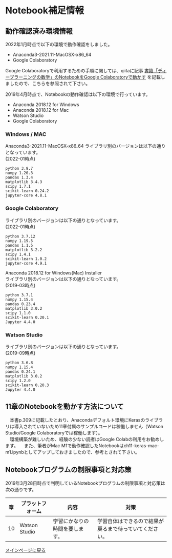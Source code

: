 # Notebook補足情報

## 動作確認済み環境情報
2022年1月時点で以下の環境で動作確認をしました。

- Anaconda3-2021.11-MacOSX-x86_64
- Google Colaboratory

Google Colaboratoryで利用するための手順に関しては、qiitaに記事 [書籍「ディープラーニングの数学」のNotebookをGoogle Colaboratoryで動かす](https://qiita.com/makaishi2/items/8a7f530ad9b18b1f0b61) を記載しましたので、こちらを参照されて下さい。

2019年4月時点で、Notebookの動作確認は以下の環境で行っています。

- Anaconda 2018.12 for Windows
- Anaconda 2018.12 for Mac
- Watson Studio
- Google Colaboratory


### Windows / MAC

Anaconda3-2021.11-MacOSX-x86_64
ライブラリ別のバージョンは以下の通りとなっています。  
(2022-01時点)

```
python 3.9.7
numpy 1.20.3
pandas 1.3.4
matplotlib 3.4.3
scipy 1.7.1
scikit-learn 0.24.2
jupyter-core 4.8.1

```

### Google Colaboratory
ライブラリ別のバージョンは以下の通りとなっています。  
(2022-01時点)

```
python 3.7.12
numpy 1.19.5
pandas 1.1.5
matplotlib 3.2.2
scipy 1.4.1
scikit-learn 1.0.2
jupyter-core 4.9.1
```


Anaconda 2018.12 for Windows(Mac) Installer  
ライブラリ別のバージョンは以下の通りとなっています。  
(2019-03時点)

```
python 3.7.1
numpy 1.15.4
pandas 0.23.4
matplotlib 3.0.2
scipy 1.1.0
scikit-learn 0.20.1
Jupyter 4.4.0
```

### Watson Studio
ライブラリ別のバージョンは以下の通りとなっています。  
(2019-09時点)

```
python 3.6.8
numpy 1.15.4
pandas 0.24.1
matplotlib 3.0.2
scipy 1.2.0
scikit-learn 0.20.3
Jupyter 4.4.0
```


## 11章のNotebookを動かす方法について
　本書p.309に記載したとおり、Anacondaデフォルト環境にKerasのライブラリは導入されていないため11章付属のサンプルコードは稼働しません（Watson Studio/Google Colaboratoryでは稼働します）。  
　環境構築が難しいため、経験の少ない読者はGoogle Colabの利用をお勧めします。
　また、筆者がMac M1で動作確認したNotebookはch11-keras-mac-m1.ipynbとしてアップしておきましたので、参考とされて下さい。

## Notebookプログラムの制限事項と対応策
2019年3月28日時点で判明しているNotebookプログラムの制限事項と対応策は次の通りです。

|章|プラットフォーム|内容|対策|
|---|---|---|---|
|10|Watson Studio|学習にかなりの時間を要します。|学習自体はできるので結果が戻るまで待っていてください。|

[メインページに戻る](./README.md)
